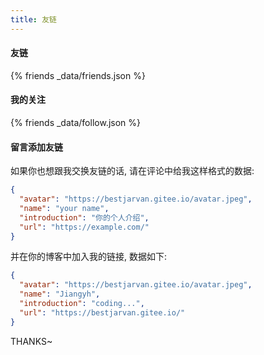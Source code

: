 ```yaml
---
title: 友链
---
```


#### 友链
{% friends _data/friends.json %}

#### 我的关注
{% friends _data/follow.json %}

#### 留言添加友链
如果你也想跟我交换友链的话, 请在评论中给我这样格式的数据:
```json
{
  "avatar": "https://bestjarvan.gitee.io/avatar.jpeg",
  "name": "your name",
  "introduction": "你的个人介绍",
  "url": "https://example.com/"
}
```

并在你的博客中加入我的链接, 数据如下:
```json
{
  "avatar": "https://bestjarvan.gitee.io/avatar.jpeg",
  "name": "Jiangyh",
  "introduction": "coding...",
  "url": "https://bestjarvan.gitee.io/"
}
```
THANKS~

